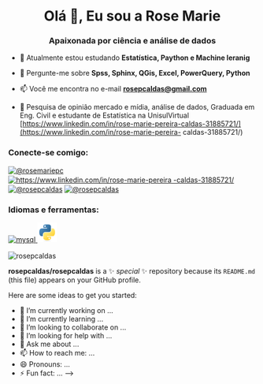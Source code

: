 <h1 align="center">Olá 👋, Eu sou a Rose Marie</h1>
<h3 align="center">Apaixonada por ciência e análise de dados</h3>

- 🌱 Atualmente estou estudando **Estatística, Paython e Machine leranig**

- 💬 Pergunte-me sobre **Spss, Sphinx, QGis, Excel, PowerQuery, Python**

- 📫 Você me encontra no e-mail **rosepcaldas@gmail.com**

- 📄 Pesquisa de opinião mercado e mídia, análise de dados, Graduada em Eng. Civil e estudante de Estatística na UnisulVirtual [https://www.linkedin.com/in/rose-marie-pereira-caldas-31885721/](https://www.linkedin.com/in/rose-marie-pereira- caldas-31885721/)

<h3 align="left">Conecte-se comigo:</h3>
<p align="left">
<a href="https://twitter.com/@rosemariepc" target="blank"><img align="center" src="https://raw.githubusercontent.com/rahuldkjain/github-profile-readme- generator/master/src/images/icons/Social/twitter.svg" alt="@rosemariepc" height="30" width="40" /></a>
<a href="https://linkedin.com /in/https://www.linkedin.com/in/rose-marie-pereira-caldas-31885721/" target="blank"><img align="center" src="https://raw.githubusercontent. com/rahuldkjain/github-profile-readme-generator/master/src/images/icons/Social/linked-in-alt.svg" alt="https://www.linkedin.com/in/rose-marie-pereira -caldas-31885721/" height="30" width="40" /></a>
<a href="https://codesandbox.com/@rosepcaldas" target="blank"><img align="center" src="https://raw.githubusercontent.com/rahuldkjain/github-profile-readme- generator/master/src/images/icons/Social/codesandbox.svg" alt="@rosepcaldas" height="30" width="40" /></a>
<a href="https://instagram.com /@rosepcaldas" target="blank"><img align="center" src="https://raw.githubusercontent.com/rahuldkjain/github-profile-readme-generator/master/src/images/icons/Social/ instagram.svg" alt="@rosepcaldas" height="30" width="40" /></a>
</p>

<h3 align="left">Idiomas e ferramentas:</h3>
<p align="left"> <a href="https://www.mysql.com/" target="_blank" rel="noreferrer"> <img src="https://raw.githubusercontent.com/ devicons/devicon/master/icons/mysql/mysql-original-wordmark.svg" alt="mysql" width="40" height="40"/> </a> <a href="https://www. python.org" target="_blank" rel="noreferrer"> <img src="https://raw.githubusercontent.com/devicons/devicon/master/icons/python/python-original.svg" alt="python " width="40" height="40"/> </a> </p>

<p><img align="center" src="https://github-readme-stats.vercel.app/api/top-langs?username=rosepcaldas&show_icons=true&locale=en&layout=compact" alt="rosepcaldas" /></p>

**rosepcaldas/rosepcaldas** is a ✨ _special_ ✨ repository because its `README.md` (this file) appears on your GitHub profile.

Here are some ideas to get you started:

- 🔭 I’m currently working on ...
- 🌱 I’m currently learning ...
- 👯 I’m looking to collaborate on ...
- 🤔 I’m looking for help with ...
- 💬 Ask me about ...
- 📫 How to reach me: ...
- 😄 Pronouns: ...
- ⚡ Fun fact: ...
-->
